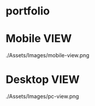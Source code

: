 # portfolio

# Mobile VIEW

./Assets/Images/mobile-view.png

# Desktop VIEW

./Assets/Images/pc-view.png
